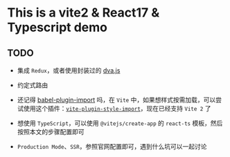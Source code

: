 # This is a vite2 & React17 & Typescript demo

## TODO

- 集成 `Redux`，或者使用封装过的 [dva.js](https://dvajs.com/)

- 约定式路由

- 还记得 [babel-plugin-import](https://github.com/ant-design/babel-plugin-import#readme) 吗，在 `Vite` 中，如果想样式按需加载，可以尝试使用这个插件：[`vite-plugin-style-import`](https://github.com/anncwb/vite-plugin-style-import)，现在已经支持 `Vite 2` 了

- 想使用 `TypeScript`，可以使用 `@vitejs/create-app` 的 `react-ts` 模板，然后按照本文的步骤配置即可

- `Production Mode`、`SSR`，参照官网配置即可，遇到什么坑可以一起讨论

